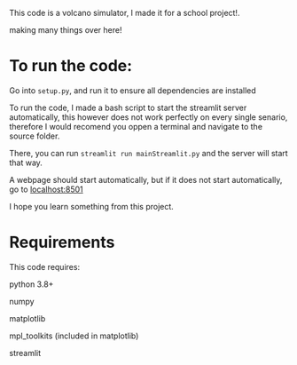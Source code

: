 This code is a volcano simulator, I made it for a school project!.

making many things over here!
# To run the code:

Go into `setup.py`, and run it to ensure all dependencies are installed

To run the code, I made a bash script to start the streamlit server automatically, this however does not work perfectly on every single senario, therefore I would recomend you oppen a terminal and navigate to the source folder. 

There, you can run `streamlit run mainStreamlit.py` and the server will start that way.

A webpage should start automatically, but if it does not start automatically, go to [localhost:8501](http://localhost:8501/)

I hope you learn something from this project.


# Requirements

This code requires:

python 3.8+

numpy

matplotlib

mpl_toolkits (included in matplotlib)

streamlit
